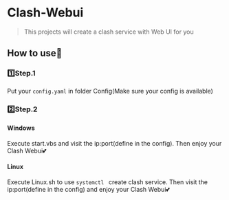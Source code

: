# Clash-Webui

> This projects will create a  clash service with Web UI for you

## How to use🤔

### 1️⃣Step.1

Put your `config.yaml` in folder Config(Make sure your config is available)

### 2️⃣Step.2

#### Windows

Execute start.vbs and visit the ip:port(define in the config). Then enjoy your Clash Webui💕

#### Linux

Execute Linux.sh to use `systemctl ` create clash service. Then visit the ip:port(define in the config) and enjoy your Clash Webui💕

